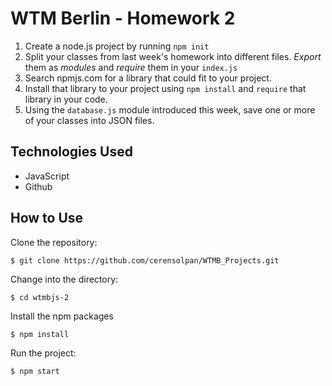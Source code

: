 # WTM Berlin - Homework 2

1.  Create a node.js project by running  `npm init`
2.  Split your classes from last week's homework into different files.  _Export_  them as  _modules_  and  _require_  them in your  `index.js`
3.  Search npmjs.com for a library that could fit to your project.
4.  Install that library to your project using  `npm install`  and  `require`  that library in your code.
5.  Using the  `database.js`  module introduced this week, save one or more of your classes into JSON files.

## Technologies Used
-  JavaScript
- Github

## How to Use
Clone the repository:

    $ git clone https://github.com/cerensolpan/WTMB_Projects.git
    
Change into the directory:

    $ cd wtmbjs-2

Install the npm packages

    $ npm install

Run the project:

    $ npm start
